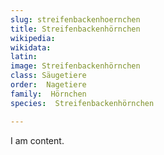 ```yaml
---
slug: streifenbackenhoernchen
title: Streifenbackenhörnchen
wikipedia: 
wikidata: 
latin:
image: Streifenbackenhörnchen
class: Säugetiere
order:  Nagetiere
family:  Hörnchen
species:  Streifenbackenhörnchen

---
```


I am content.

